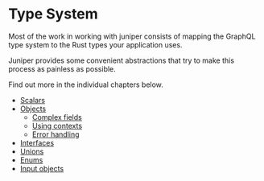 # Type System

Most of the work in working with juniper consists of mapping the 
GraphQL type system to the Rust types your application uses.

Juniper provides some convenient abstractions that try to make this process
as painless as possible.

Find out more in the individual chapters below.

- [Scalars](scalars.md)
- [Objects](objects/index.md)
  - [Complex fields](objects/complex_fields.md)
  - [Using contexts](objects/using_contexts.md)
  - [Error handling](objects/error_handling.md)
- [Interfaces](interfaces.md)
- [Unions](unions.md)
- [Enums](enums.md)
- [Input objects](input_objects.md)
